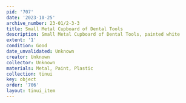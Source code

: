```yaml
---
pid: '707'
date: '2023-10-25'
archive_number: 23-01/2-3-3
title: Small Metal Cupboard of Dental Tools
description: Small Metal Cupboard of Dental Tools, painted white
extent: '1'
condition: Good
date_unvalidated: Unknown
creator: Unknown
collector: Unknown
materials: Metal, Paint, Plastic
collection: tinui
key: object
order: '706'
layout: tinui_item
---
```

